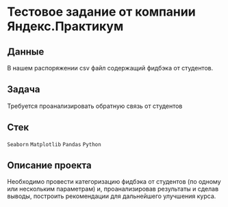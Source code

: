 # Тестовое задание от компании Яндекс.Практикум


## Данные
В нашем распоряжении csv файл содержащий фидбэка от студентов.

## Задача
Требуется проанализировать обратную связь от студентов

## Стек
`Seaborn` `Matplotlib` `Pandas` `Python`

## Описание проекта 
Необходимо провести категоризацию фидбэка от студентов (по одному или нескольким параметрам) и, проанализировав результаты и сделав выводы, построить рекомендации для дальнейшего улучшения курса. 
